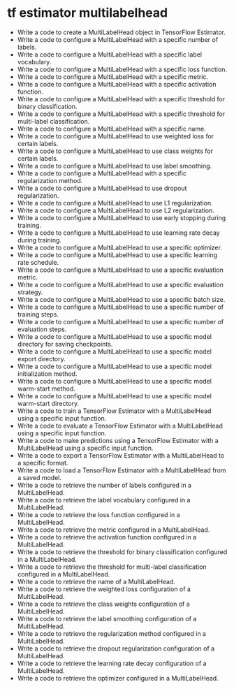 # tf estimator multilabelhead

- Write a code to create a MultiLabelHead object in TensorFlow Estimator.
- Write a code to configure a MultiLabelHead with a specific number of labels.
- Write a code to configure a MultiLabelHead with a specific label vocabulary.
- Write a code to configure a MultiLabelHead with a specific loss function.
- Write a code to configure a MultiLabelHead with a specific metric.
- Write a code to configure a MultiLabelHead with a specific activation function.
- Write a code to configure a MultiLabelHead with a specific threshold for binary classification.
- Write a code to configure a MultiLabelHead with a specific threshold for multi-label classification.
- Write a code to configure a MultiLabelHead with a specific name.
- Write a code to configure a MultiLabelHead to use weighted loss for certain labels.
- Write a code to configure a MultiLabelHead to use class weights for certain labels.
- Write a code to configure a MultiLabelHead to use label smoothing.
- Write a code to configure a MultiLabelHead with a specific regularization method.
- Write a code to configure a MultiLabelHead to use dropout regularization.
- Write a code to configure a MultiLabelHead to use L1 regularization.
- Write a code to configure a MultiLabelHead to use L2 regularization.
- Write a code to configure a MultiLabelHead to use early stopping during training.
- Write a code to configure a MultiLabelHead to use learning rate decay during training.
- Write a code to configure a MultiLabelHead to use a specific optimizer.
- Write a code to configure a MultiLabelHead to use a specific learning rate schedule.
- Write a code to configure a MultiLabelHead to use a specific evaluation metric.
- Write a code to configure a MultiLabelHead to use a specific evaluation strategy.
- Write a code to configure a MultiLabelHead to use a specific batch size.
- Write a code to configure a MultiLabelHead to use a specific number of training steps.
- Write a code to configure a MultiLabelHead to use a specific number of evaluation steps.
- Write a code to configure a MultiLabelHead to use a specific model directory for saving checkpoints.
- Write a code to configure a MultiLabelHead to use a specific model export directory.
- Write a code to configure a MultiLabelHead to use a specific model initialization method.
- Write a code to configure a MultiLabelHead to use a specific model warm-start method.
- Write a code to configure a MultiLabelHead to use a specific model warm-start directory.
- Write a code to train a TensorFlow Estimator with a MultiLabelHead using a specific input function.
- Write a code to evaluate a TensorFlow Estimator with a MultiLabelHead using a specific input function.
- Write a code to make predictions using a TensorFlow Estimator with a MultiLabelHead using a specific input function.
- Write a code to export a TensorFlow Estimator with a MultiLabelHead to a specific format.
- Write a code to load a TensorFlow Estimator with a MultiLabelHead from a saved model.
- Write a code to retrieve the number of labels configured in a MultiLabelHead.
- Write a code to retrieve the label vocabulary configured in a MultiLabelHead.
- Write a code to retrieve the loss function configured in a MultiLabelHead.
- Write a code to retrieve the metric configured in a MultiLabelHead.
- Write a code to retrieve the activation function configured in a MultiLabelHead.
- Write a code to retrieve the threshold for binary classification configured in a MultiLabelHead.
- Write a code to retrieve the threshold for multi-label classification configured in a MultiLabelHead.
- Write a code to retrieve the name of a MultiLabelHead.
- Write a code to retrieve the weighted loss configuration of a MultiLabelHead.
- Write a code to retrieve the class weights configuration of a MultiLabelHead.
- Write a code to retrieve the label smoothing configuration of a MultiLabelHead.
- Write a code to retrieve the regularization method configured in a MultiLabelHead.
- Write a code to retrieve the dropout regularization configuration of a MultiLabelHead.
- Write a code to retrieve the learning rate decay configuration of a MultiLabelHead.
- Write a code to retrieve the optimizer configured in a MultiLabelHead.